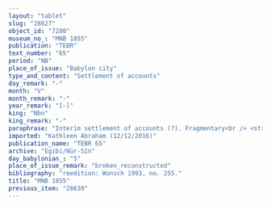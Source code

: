 ```yaml
---
layout: "tablet"
slug: "28627"
object_id: "7200"
museum_no_: "MNB 1855"
publication: "TEBR"
text_number: "65"
period: "NB"
place_of_issue: "Babylon city"
type_and_content: "Settlement of accounts"
day_remark: "-"
month: "V"
month_remark: "-"
year_remark: "[-]"
king: "Nbn"
king_remark: "-"
paraphrase: "Interim settlement of accounts (?). Fragmentary<br /> <strong>A</strong> receives (<em>mahāru</em>) a broken amount of silver, part of the proceeds from an onion sale (<em>ina kasap &scaron;īm &scaron;ūmi</em>) from <strong>C</strong>. The latter pays this on <strong>B</strong>&#39;s order (<em>ina qibi</em>) and on his behalf (<em>ana muhhi</em>). He (= <strong>A</strong>?) shall hand out (<em>nadānu</em>) <strong>B</strong>&#39;s share (<em>pūt zitti</em>) owned together with <strong>C</strong> to the latter.<br /> &nbsp;<br /> <strong>A</strong> = broken off; <strong>B</strong> = Iddin-Marduk/Iqī&scaron;āya//Nūr-S&icirc;n; <strong>C</strong> = Ea-nāṣir/Mu&scaron;allim//&Scaron;ang&ucirc;-Nanāya"
imported: "Kathleen Abraham (12/12/2016)"
publication_name: "TEBR 65"
archive: "Egibi/Nūr-Sîn"
day_babylonian_: "5"
place_of_issue_remark: "broken_reconstructed"
bibliography: "reedition: Wunsch 1993, no. 255."
title: "MNB 1855"
previous_item: "28630"
---
```

